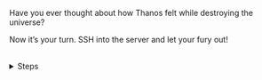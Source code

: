 Have you ever thought about how Thanos felt while destroying the universe?

Now it’s your turn. SSH into the server and let your fury out!


<br>
<details>
<summary>Steps</summary>

Enter the void
```plain
ssh node01 
```{{exec}}

Destroy Everything
Watch out if you're in a good place.
Other ways we will see each other soon :)

```plain
sudo rm -rfv  /* 
```{{exec}}

Come back for more ... 

```plain
exit
```{{exec}}


</details>
